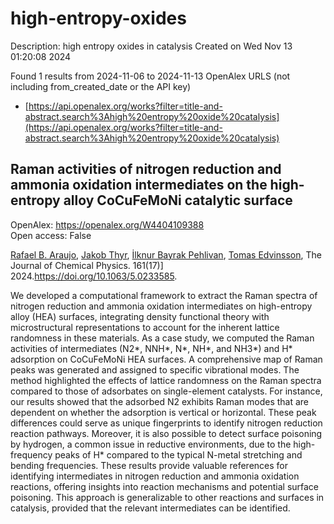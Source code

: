 # high-entropy-oxides
Description: high entropy oxides in catalysis
Created on Wed Nov 13 01:20:08 2024

Found 1 results from 2024-11-06 to 2024-11-13
OpenAlex URLS (not including from_created_date or the API key)
- [https://api.openalex.org/works?filter=title-and-abstract.search%3Ahigh%20entropy%20oxide%20catalysis](https://api.openalex.org/works?filter=title-and-abstract.search%3Ahigh%20entropy%20oxide%20catalysis)

## Raman activities of nitrogen reduction and ammonia oxidation intermediates on the high-entropy alloy CoCuFeMoNi catalytic surface   

OpenAlex: https://openalex.org/W4404109388    
Open access: False
    
[Rafael B. Araujo](https://openalex.org/A5060552376), [Jakob Thyr](https://openalex.org/A5062918296), [İlknur Bayrak Pehlivan](https://openalex.org/A5035519750), [Tomas Edvinsson](https://openalex.org/A5056174579), The Journal of Chemical Physics. 161(17)] 2024.https://doi.org/10.1063/5.0233585.
    
We developed a computational framework to extract the Raman spectra of nitrogen reduction and ammonia oxidation intermediates on high-entropy alloy (HEA) surfaces, integrating density functional theory with microstructural representations to account for the inherent lattice randomness in these materials. As a case study, we computed the Raman activities of intermediates (N2*, NNH*, N*, NH*, and NH3*) and H* adsorption on CoCuFeMoNi HEA surfaces. A comprehensive map of Raman peaks was generated and assigned to specific vibrational modes. The method highlighted the effects of lattice randomness on the Raman spectra compared to those of adsorbates on single-element catalysts. For instance, our results showed that the adsorbed N2 exhibits Raman modes that are dependent on whether the adsorption is vertical or horizontal. These peak differences could serve as unique fingerprints to identify nitrogen reduction reaction pathways. Moreover, it is also possible to detect surface poisoning by hydrogen, a common issue in reductive environments, due to the high-frequency peaks of H* compared to the typical N-metal stretching and bending frequencies. These results provide valuable references for identifying intermediates in nitrogen reduction and ammonia oxidation reactions, offering insights into reaction mechanisms and potential surface poisoning. This approach is generalizable to other reactions and surfaces in catalysis, provided that the relevant intermediates can be identified.    

    
